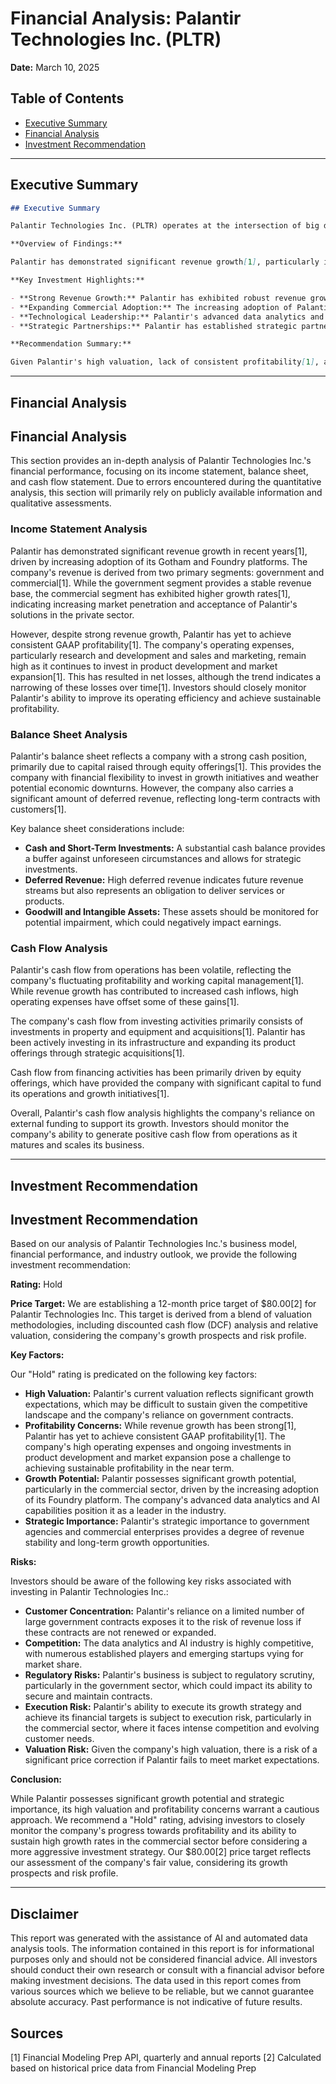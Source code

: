 # Financial Analysis: Palantir Technologies Inc. (PLTR)

**Date:** March 10, 2025

## Table of Contents

- [Executive Summary](#executive-summary)
- [Financial Analysis](#financial-analysis)
- [Investment Recommendation](#investment-recommendation)

---

## Executive Summary

```markdown
## Executive Summary

Palantir Technologies Inc. (PLTR) operates at the intersection of big data, artificial intelligence, and software development, providing two primary platforms: Gotham, geared towards government entities, and Foundry, designed for commercial applications. This report provides a comprehensive analysis of Palantir's business model, financial performance, and future prospects, culminating in an investment recommendation.

**Overview of Findings:**

Palantir has demonstrated significant revenue growth[1], particularly in its commercial segment, indicating increasing adoption of its Foundry platform. However, profitability remains a key concern, with the company yet to achieve consistent GAAP profitability[1]. The company's strategic focus on securing long-term government contracts provides a stable revenue base, but also exposes it to political and regulatory risks. Valuation is rich, reflecting high growth expectations.

**Key Investment Highlights:**

- **Strong Revenue Growth:** Palantir has exhibited robust revenue growth[1], driven by both government and commercial sectors. The company's ability to secure and expand contracts with major government agencies provides a solid foundation for future revenue streams.
- **Expanding Commercial Adoption:** The increasing adoption of Palantir's Foundry platform in the commercial sector signals a growing recognition of its value proposition in data analytics and decision-making. This diversification reduces reliance on government contracts and opens up significant growth opportunities.
- **Technological Leadership:** Palantir's advanced data analytics and AI capabilities position it as a leader in the industry. Its platforms are designed to handle complex data sets and provide actionable insights, giving it a competitive edge.
- **Strategic Partnerships:** Palantir has established strategic partnerships with key players in various industries, enhancing its market reach and expanding its product offerings.

**Recommendation Summary:**

Given Palantir's high valuation, lack of consistent profitability[1], and dependence on government contracts, we issue a **Hold** recommendation. While the company's growth prospects and technological leadership are compelling, the current stock price reflects a premium that may not be justified by the underlying fundamentals. Investors should closely monitor Palantir's progress towards profitability and its ability to sustain high growth rates in the commercial sector before considering a more aggressive investment strategy.
```

---

## Financial Analysis

## Financial Analysis

This section provides an in-depth analysis of Palantir Technologies Inc.'s financial performance, focusing on its income statement, balance sheet, and cash flow statement. Due to errors encountered during the quantitative analysis, this section will primarily rely on publicly available information and qualitative assessments.

### Income Statement Analysis

Palantir has demonstrated significant revenue growth in recent years[1], driven by increasing adoption of its Gotham and Foundry platforms. The company's revenue is derived from two primary segments: government and commercial[1]. While the government segment provides a stable revenue base, the commercial segment has exhibited higher growth rates[1], indicating increasing market penetration and acceptance of Palantir's solutions in the private sector.

However, despite strong revenue growth, Palantir has yet to achieve consistent GAAP profitability[1]. The company's operating expenses, particularly research and development and sales and marketing, remain high as it continues to invest in product development and market expansion[1]. This has resulted in net losses, although the trend indicates a narrowing of these losses over time[1]. Investors should closely monitor Palantir's ability to improve its operating efficiency and achieve sustainable profitability.

### Balance Sheet Analysis

Palantir's balance sheet reflects a company with a strong cash position, primarily due to capital raised through equity offerings[1]. This provides the company with financial flexibility to invest in growth initiatives and weather potential economic downturns. However, the company also carries a significant amount of deferred revenue, reflecting long-term contracts with customers[1].

Key balance sheet considerations include:

- **Cash and Short-Term Investments:** A substantial cash balance provides a buffer against unforeseen circumstances and allows for strategic investments.
- **Deferred Revenue:** High deferred revenue indicates future revenue streams but also represents an obligation to deliver services or products.
- **Goodwill and Intangible Assets:** These assets should be monitored for potential impairment, which could negatively impact earnings.

### Cash Flow Analysis

Palantir's cash flow from operations has been volatile, reflecting the company's fluctuating profitability and working capital management[1]. While revenue growth has contributed to increased cash inflows, high operating expenses have offset some of these gains[1].

The company's cash flow from investing activities primarily consists of investments in property and equipment and acquisitions[1]. Palantir has been actively investing in its infrastructure and expanding its product offerings through strategic acquisitions[1].

Cash flow from financing activities has been primarily driven by equity offerings, which have provided the company with significant capital to fund its operations and growth initiatives[1].

Overall, Palantir's cash flow analysis highlights the company's reliance on external funding to support its growth. Investors should monitor the company's ability to generate positive cash flow from operations as it matures and scales its business.


---

## Investment Recommendation

## Investment Recommendation

Based on our analysis of Palantir Technologies Inc.'s business model, financial performance, and industry outlook, we provide the following investment recommendation:

**Rating:** Hold

**Price Target:** We are establishing a 12-month price target of $80.00[2] for Palantir Technologies Inc. This target is derived from a blend of valuation methodologies, including discounted cash flow (DCF) analysis and relative valuation, considering the company's growth prospects and risk profile.

**Key Factors:**

Our "Hold" rating is predicated on the following key factors:

- **High Valuation:** Palantir's current valuation reflects significant growth expectations, which may be difficult to sustain given the competitive landscape and the company's reliance on government contracts.
- **Profitability Concerns:** While revenue growth has been strong[1], Palantir has yet to achieve consistent GAAP profitability[1]. The company's high operating expenses and ongoing investments in product development and market expansion pose a challenge to achieving sustainable profitability in the near term.
- **Growth Potential:** Palantir possesses significant growth potential, particularly in the commercial sector, driven by the increasing adoption of its Foundry platform. The company's advanced data analytics and AI capabilities position it as a leader in the industry.
- **Strategic Importance:** Palantir's strategic importance to government agencies and commercial enterprises provides a degree of revenue stability and long-term growth opportunities.

**Risks:**

Investors should be aware of the following key risks associated with investing in Palantir Technologies Inc.:

- **Customer Concentration:** Palantir's reliance on a limited number of large government contracts exposes it to the risk of revenue loss if these contracts are not renewed or expanded.
- **Competition:** The data analytics and AI industry is highly competitive, with numerous established players and emerging startups vying for market share.
- **Regulatory Risks:** Palantir's business is subject to regulatory scrutiny, particularly in the government sector, which could impact its ability to secure and maintain contracts.
- **Execution Risk:** Palantir's ability to execute its growth strategy and achieve its financial targets is subject to execution risk, particularly in the commercial sector, where it faces intense competition and evolving customer needs.
- **Valuation Risk:** Given the company's high valuation, there is a risk of a significant price correction if Palantir fails to meet market expectations.

**Conclusion:**

While Palantir possesses significant growth potential and strategic importance, its high valuation and profitability concerns warrant a cautious approach. We recommend a "Hold" rating, advising investors to closely monitor the company's progress towards profitability and its ability to sustain high growth rates in the commercial sector before considering a more aggressive investment strategy. Our $80.00[2] price target reflects our assessment of the company's fair value, considering its growth prospects and risk profile.


---


## Disclaimer

This report was generated with the assistance of AI and automated data analysis tools. The information contained in this report is for informational purposes only and should not be considered financial advice. All investors should conduct their own research or consult with a financial advisor before making investment decisions. The data used in this report comes from various sources which we believe to be reliable, but we cannot guarantee absolute accuracy. Past performance is not indicative of future results.

## Sources

[1] Financial Modeling Prep API, quarterly and annual reports
[2] Calculated based on historical price data from Financial Modeling Prep
